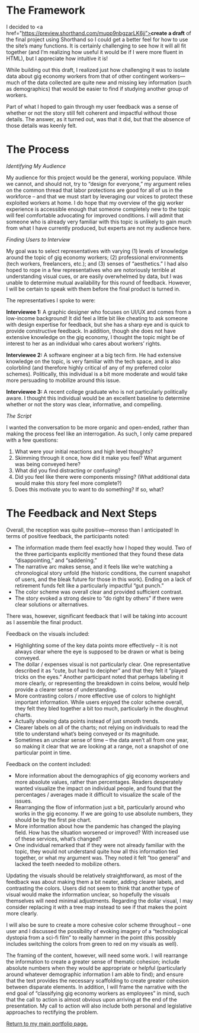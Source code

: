 # The Framework 

I decided to <a href="https://preview.shorthand.com/mupp9nbgzarLK6jj”><b>create a draft</b></a> of the final project using Shorthand so I could get a better feel for how to use the site’s many functions. It is certainly challenging to see how it will all fit together (and I’m realizing how useful it would be if I were more fluent in HTML), but I appreciate how intuitive it is! 

While building out this draft, I realized just how challenging it was to isolate data about gig economy workers from that of other contingent workers—much of the data collected are quite new and missing key information (such as demographics) that would be easier to find if studying another group of workers. 

Part of what I hoped to gain through my user feedback was a sense of whether or not the story still felt coherent and impactful without those details. The answer, as it turned out, was that it did, but that the absence of those details was keenly felt. 

# The Process

<i>Identifying My Audience</i>

My audience for this project would be the general, working populace. While we cannot, and should not, try to “design for everyone,” my argument relies on the common thread that labor protections are good for all of us in the workforce – and that we must start by leveraging our voices to protect these exploited workers at home. I do hope that my overview of the gig worker experience is accessible enough that someone completely new to the topic will feel comfortable advocating for improved conditions. I will admit that someone who is already very familiar with this topic is unlikely to gain much from what I have currently produced, but experts are not my audience here. 

<i>Finding Users to Interview</i>

My goal was to select representatives with varying (1) levels of knowledge around the topic of gig economy workers; (2) professional environments (tech workers, freelancers, etc.); and (3) senses of “aesthetics.” I had also hoped to rope in a few representatives who are notoriously terrible at understanding visual cues, or are easily overwhelmed by data, but I was unable to determine mutual availability for this round of feedback. However, I will be certain to speak with them before the final product is turned in. 

The representatives I spoke to were: 

<b>Interviewee 1:</b> A graphic designer who focuses on UI/UX and comes from a low-income background! It did feel a little bit like cheating to ask someone with design expertise for feedback, but she has a sharp eye and is quick to provide constructive feedback. In addition, though she does not have extensive knowledge on the gig economy, I thought the topic might be of interest to her as an individual who cares about workers’ rights. 

<b>Interviewee 2:</b> A software engineer at a big tech firm. He had extensive knowledge on the topic, is very familiar with the tech space, and is also colorblind (and therefore highly critical of any of my preferred color schemes). Politically, this individual is a bit more moderate and would take more persuading to mobilize around this issue. 

<b>Interviewee 3:</b> A recent college graduate who is not particularly politically aware. I thought this individual would be an excellent baseline to determine whether or not the story was clear, informative, and compelling. 

<i>The Script</i> 

I wanted the conversation to be more organic and open-ended, rather than making the process feel like an interrogation. As such, I only came prepared with a few questions: 

1. What were your initial reactions and high level thoughts?
2. Skimming through it once, how did it make you feel? What argument was being conveyed here?
3. What did you find distracting or confusing?
4. Did you feel like there were components missing? (What additional data would make this story feel more complete?)
5. Does this motivate you to want to do something? If so, what? 


# The Feedback and Next Steps 

Overall, the reception was quite positive—moreso than I anticipated! In terms of positive feedback, the participants noted: 
<ul>
  <li>The information made them feel exactly how I hoped they would. Two of the three participants explicitly mentioned that they found these data “disappointing,” and “saddening.”</li>
  <li> The narrative arc makes sense, and it feels like we’re watching a chronological story unfold (the historic conditions, the current snapshot of users, and the bleak future for those in this work). Ending on a lack of retirement funds felt like a particularly impactful “gut punch.”</li>
<li>The color scheme was overall clear and provided sufficient contrast.</li>
  <li> The story evoked a strong desire to “do right by others” if there were clear solutions or alternatives.</li>
</ul>

There was, however, significant feedback that I will be taking into account as I assemble the final product. 

Feedback on the visuals included:
<ul>
  <li>Highlighting some of the key data points more effectively – it is not always clear where the eye is supposed to be drawn or what is being conveyed.</li>
  <li>The dollar / expenses visual is not particularly clear. One representative described it as “cute, but hard to decipher” and that they felt it “played tricks on the eyes.” Another participant noted that perhaps labeling it more clearly, or representing the breakdown in coins below, would help provide a clearer sense of understanding.</li>
  <li>More contrasting colors / more effective use of colors to highlight important information. While users enjoyed the color scheme overall, they felt they bled together a bit too much, particularly in the doughnut charts.</li>
  <li>Actually showing data points instead of just smooth trends.</li>
<li>Clearer labels on all of the charts; not relying on individuals to read the title to understand what’s being conveyed or its magnitude.</li>
  <li>Sometimes an unclear sense of time – the data aren’t all from one year, so making it clear that we are looking at a range, not a snapshot of one particular point in time.</li>
</ul>

Feedback on the content included: 

<ul>
<li>More information about the demographics of gig economy workers and more absolute values, rather than percentages. Readers desperately wanted visualize the impact on individual people, and found that the percentages / averages made it difficult to visualize the scale of the issues.</li>
<li>Rearranging the flow of information just a bit, particularly around who works in the gig economy. If we are going to use absolute numbers, they should be by the first pie chart.</li>
<li>More information about how the pandemic has changed the playing field. How has the situation worsened or improved? With increased use of these services, what’s changed?</li>
<li>One individual remarked that if they were not already familiar with the topic, they would not understand quite how all this information tied together, or what my argument was. They noted it felt “too general” and lacked the teeth needed to mobilize others.</li>
</ul>

Updating the visuals should be relatively straightforward, as most of the feedback was about making them a bit neater, adding clearer labels, and contrasting the colors. Users did not seem to think that another type of visual would make the information unclear, so hopefully the visuals themselves will need minimal adjustments. Regarding the dollar visual, I may consider replacing it with a tree map instead to see if that makes the point more clearly. 

I will also be sure to create a more cohesive color scheme throughout – one user and I discussed the possibility of evoking imagery of a “technological dystopia from a sci-fi film” to really hammer in the point (this possibly includes switching the colors from green to red on my visuals as well). 

The framing of the content, however, will need some work. I will rearrange the information to create a greater sense of thematic cohesion; include absolute numbers when they would be appropriate or helpful (particularly around whatever demographic information I am able to find); and ensure that the text provides the necessary scaffolding to create greater cohesion between disparate elements. In addition, I will frame the narrative with the end goal of “classifying gig economy workers as employees” in mind, such that the call to action is almost obvious upon arriving at the end of the presentation. My call to action will also include both personal and legislative approaches to rectifying the problem. 

<a href="https://nannunz.github.io/annunziata-portfolio">Return to my main portfolio page.</a>
